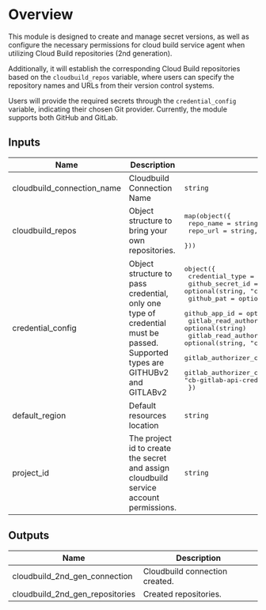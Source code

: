 # Overview

This module is designed to create and manage secret versions, as well as configure the necessary permissions for cloud build service agent when utilizing Cloud Build repositories (2nd generation).

Additionally, it will establish the corresponding Cloud Build repositories based on the `cloudbuild_repos` variable, where users can specify the repository names and URLs from their version control systems.

Users will provide the required secrets through the `credential_config` variable, indicating their chosen Git provider. Currently, the module supports both GitHub and GitLab.

<!-- BEGINNING OF PRE-COMMIT-TERRAFORM DOCS HOOK -->
## Inputs

| Name | Description | Type | Default | Required |
|------|-------------|------|---------|:--------:|
| cloudbuild\_connection\_name | Cloudbuild Connection Name | `string` | `"generic-cloudbuild-connection"` | no |
| cloudbuild\_repos | Object structure to bring your own repositories. | <pre>map(object({<br>    repo_name = string,<br>    repo_url  = string,<br>  }))</pre> | n/a | yes |
| credential\_config | Object structure to pass credential, only one type of credential must be passed. Supported types are GITHUBv2 and GITLABv2 | <pre>object({<br>    credential_type                      = string<br>    github_secret_id                     = optional(string, "cb-github-pat")<br>    github_pat                           = optional(string)<br>    github_app_id                           = optional(string)<br>    gitlab_read_authorizer_credential    = optional(string)<br>    gitlab_read_authorizer_credential_secret_id = optional(string, "cb-gitlab-read-api-credential")<br>    gitlab_authorizer_credential         = optional(string)<br>    gitlab_authorizer_credential_secret_id = optional(string, "cb-gitlab-api-credential")<br>  })</pre> | n/a | yes |
| default\_region | Default resources location | `string` | `"us-central1"` | no |
| project\_id | The project id to create the secret and assign cloudbuild service account permissions. | `string` | n/a | yes |

## Outputs

| Name | Description |
|------|-------------|
| cloudbuild\_2nd\_gen\_connection | Cloudbuild connection created. |
| cloudbuild\_2nd\_gen\_repositories | Created repositories. |

<!-- END OF PRE-COMMIT-TERRAFORM DOCS HOOK -->

